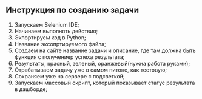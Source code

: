 ## Инструкция по созданию задачи

1. Запускаем Selenium IDE;
2. Начинаем выполнять действия;
3. Экпортируем код в Python;
4. Название эксопртируемого файла;
5. Создаем на сайте название задачи и описание, где там должна быть функция с получениер успеха результата;
6. Результаты, красный, зеленый, оранжевый(нужна работа руками);
7. Отрабатываем задачу уже в самом питоне, как тестовую;
8. Сохраняем уже на сервере с подсветкой;
9. Запускаем массовый скрипт, который показывает статус результата в дашборде;

